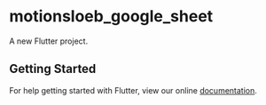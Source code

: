 # motionsloeb_google_sheet

A new Flutter project.

## Getting Started

For help getting started with Flutter, view our online
[documentation](https://flutter.io/).
